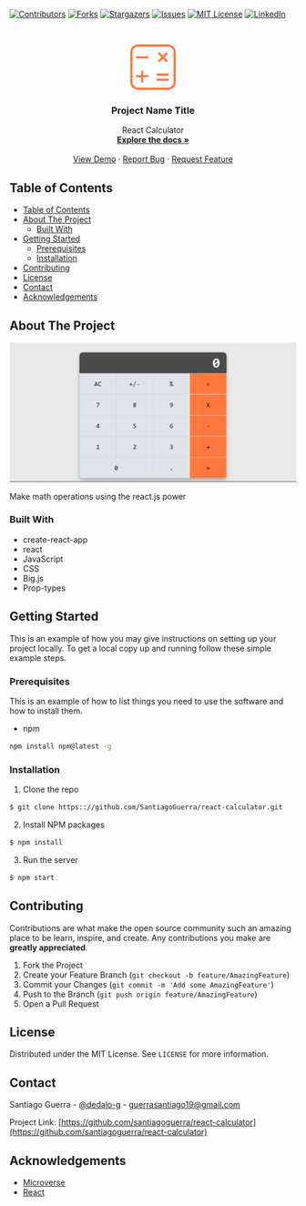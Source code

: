 <!--
*** Thanks for checking out this README Template. If you have a suggestion that would
*** make this better, please fork the repo and create a pull request or simply open
*** an issue with the tag "enhancement".
*** Thanks again! Now go create something AMAZING! :D
-->





<!-- PROJECT SHIELDS -->
<!--
*** I'm using markdown "reference style" links for readability.
*** Reference links are enclosed in brackets [ ] instead of parentheses ( ).
*** See the bottom of this document for the declaration of the reference variables
*** for contributors-url, forks-url, etc. This is an optional, concise syntax you may use.
*** https://www.markdownguide.org/basic-syntax/#reference-style-links
-->
[![Contributors][contributors-shield]][contributors-url]
[![Forks][forks-shield]][forks-url]
[![Stargazers][stars-shield]][stars-url]
[![Issues][issues-shield]][issues-url]
[![MIT License][license-shield]][license-url]
[![LinkedIn][linkedin-shield]][linkedin-url]



<!-- PROJECT LOGO -->
<br />
<p align="center">
  <a href="https://github.com/SantiagoGuerra/react-calculator">
    <img src="readme-assets/logo.png" alt="Logo" width="80" height="80">
  </a>

  <h3 align="center">Project Name Title</h3>

  <p align="center">
    React Calculator
    <br />
    <a href="https://github.com/SantiagoGuerra/react-calculator"><strong>Explore the docs »</strong></a>
    <br />
    <br />
    <a href="https://github.com/SantiagoGuerra/react-calculator">View Demo</a>
    ·
    <a href="https://github.com/SantiagoGuerra/react-calculator/issues">Report Bug</a>
    ·
    <a href="https://github.com/SantiagoGuerra/react-calculator/issues">Request Feature</a>
  </p>
</p>



<!-- TABLE OF CONTENTS -->
## Table of Contents

- [Table of Contents](#table-of-contents)
- [About The Project](#about-the-project)
  - [Built With](#built-with)
- [Getting Started](#getting-started)
  - [Prerequisites](#prerequisites)
  - [Installation](#installation)
- [Contributing](#contributing)
- [License](#license)
- [Contact](#contact)
- [Acknowledgements](#acknowledgements)



<!-- ABOUT THE PROJECT -->
## About The Project

[![Product Name Screen Shot][product-screenshot]](#)

Make math operations using the react.js power

### Built With
* create-react-app
* react
* JavaScript
* CSS
* Big.js
* Prop-types
  
  

<!-- GETTING STARTED -->
## Getting Started

This is an example of how you may give instructions on setting up your project locally.
To get a local copy up and running follow these simple example steps.

### Prerequisites

This is an example of how to list things you need to use the software and how to install them.
* npm
```sh
npm install npm@latest -g
```

### Installation

1. Clone the repo
```sh
$ git clone https:://github.com/SantiagoGuerra/react-calculator.git
```
2. Install NPM packages
```sh
$ npm install
```
3. Run the server
```sh
$ npm start
```

<!-- CONTRIBUTING -->
## Contributing

Contributions are what make the open source community such an amazing place to be learn, inspire, and create. Any contributions you make are **greatly appreciated**.

1. Fork the Project
2. Create your Feature Branch (`git checkout -b feature/AmazingFeature`)
3. Commit your Changes (`git commit -m 'Add some AmazingFeature'`)
4. Push to the Branch (`git push origin feature/AmazingFeature`)
5. Open a Pull Request



<!-- LICENSE -->
## License

Distributed under the MIT License. See `LICENSE` for more information.


<!-- CONTACT -->
## Contact

Santiago Guerra - [@dedalo-g](https://twitter.com/dedalo_g) - guerrasantiago19@gmail.com

Project Link: [https://github.com/santiagoguerra/react-calculator](https://github.com/santiagoguerra/react-calculator)



<!-- ACKNOWLEDGEMENTS -->
## Acknowledgements
* [Microverse](https://www.microverse.org/)
* [React](https://reactjs.org/)


<!-- MARKDOWN LINKS & IMAGES -->
<!-- https://www.markdownguide.org/basic-syntax/#reference-style-links -->
[contributors-shield]: https://img.shields.io/github/contributors/SantiagoGuerra/react-calculator.svg?style=flat-square
[contributors-url]: https://github.com/SantiagoGuerra/react-calculator/graphs/contributors
[forks-shield]: https://img.shields.io/github/forks/SantiagoGuerra/react-calculator.svg?style=flat-square
[forks-url]: https://github.com/SantiagoGuerra/react-calculator/network/members
[stars-shield]: https://img.shields.io/github/stars/SantiagoGuerra/react-calculator.svg?style=flat-square
[stars-url]: https://github.com/SantiagoGuerra/react-calculator/stargazers
[issues-shield]: https://img.shields.io/github/issues/SantiagoGuerra/react-calculator.svg?style=flat-square
[issues-url]: https://github.com/SantiagoGuerra/react-calculator/issues
[license-shield]: https://img.shields.io/github/license/SantiagoGuerra/react-calculator.svg?style=flat-square
[license-url]: https://github.com/SantiagoGuerra/react-calculator/blob/master/LICENSE.txt
[linkedin-shield]: https://img.shields.io/badge/-LinkedIn-black.svg?style=flat-square&logo=linkedin&colorB=555
[linkedin-url]: https://www.linkedin.com/in/santiago--guerra/
[product-screenshot]: readme-assets/screenshot.png
